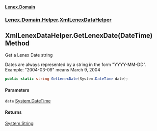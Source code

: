 #### [Lenex.Domain](index.md 'index')
### [Lenex.Domain.Helper](Lenex.Domain.Helper.md 'Lenex.Domain.Helper').[XmlLenexDataHelper](Lenex.Domain.Helper.XmlLenexDataHelper.md 'Lenex.Domain.Helper.XmlLenexDataHelper')

## XmlLenexDataHelper.GetLenexDate(DateTime) Method

Get a Lenex Date string  
  
Dates are always represented by a string in the form "YYYY-MM-DD". Example: "2004-03-09" means March 9, 2004

```csharp
public static string GetLenexDate(System.DateTime date);
```
#### Parameters

<a name='Lenex.Domain.Helper.XmlLenexDataHelper.GetLenexDate(System.DateTime).date'></a>

`date` [System.DateTime](https://docs.microsoft.com/en-us/dotnet/api/System.DateTime 'System.DateTime')

#### Returns
[System.String](https://docs.microsoft.com/en-us/dotnet/api/System.String 'System.String')
